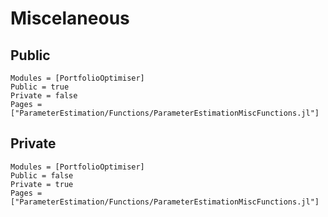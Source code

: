 # Miscelaneous

## Public

```@autodocs
Modules = [PortfolioOptimiser]
Public = true
Private = false
Pages = ["ParameterEstimation/Functions/ParameterEstimationMiscFunctions.jl"]

```

## Private

```@autodocs
Modules = [PortfolioOptimiser]
Public = false
Private = true
Pages = ["ParameterEstimation/Functions/ParameterEstimationMiscFunctions.jl"]

```
